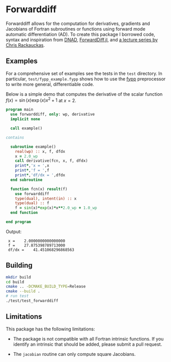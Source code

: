 # Forwarddiff

Forwarddiff allows for the computation for derivatives, gradients and Jacobians of Fortran subroutines or functions using forward mode automatic differentiation (AD). To create this package I borrowed code, syntax and inspiration from [DNAD](https://github.com/joddlehod/dnad), [ForwardDiff.jl](https://github.com/JuliaDiff/ForwardDiff.jl), and [a lecture series by Chris Rackauckas](https://book.sciml.ai/).

## Examples

For a comprehensive set of examples see the tests in the `test` directory. In particular, `test/fypp_example.fypp` shows how to use the [fypp](https://github.com/aradi/fypp) preprocessor to write more general, differentiable code.

Below is a simple demo that computes the derivative of the scalar function $f(x) = \sin(x)\exp(x)x^2 + 1$ at $x = 2$.

```fortran
program main
  use forwarddiff, only: wp, derivative
  implicit none

  call example()

contains

  subroutine example()
    real(wp) :: x, f, dfdx
    x = 2.0_wp
    call derivative(fcn, x, f, dfdx)
    print*,'x = ',x
    print*,'f = ',f
    print*,'df/dx = ',dfdx
  end subroutine

  function fcn(x) result(f)
    use forwarddiff
    type(dual), intent(in) :: x
    type(dual) :: f
    f = sin(x)*exp(x)*x**2.0_wp + 1.0_wp
  end function

end program 
```

Output:

```
 x =    2.0000000000000000     
 f =    27.875398789713000     
 df/dx =    41.451068296868563
```

## Building

```sh
mkdir build
cd build
cmake .. -DCMAKE_BUILD_TYPE=Release
cmake --build .
# run test
./test/test_forwarddiff
```

<!-- ## Sparse Jacobians

This package can take advantage of two types of common sparse Jacobians: banded, and block-banded. For banded Jacobians, the output array contains

$$J = 
\begin{bmatrix}
\frac{df_1}{dx_1} & \frac{df_1}{dx_2} & 0                 & 0                 & 0                 \\
\frac{df_2}{dx_1} & \frac{df_2}{dx_2} & \frac{df_2}{dx_3} & 0                 & 0                 \\
0                 & \frac{df_3}{dx_2} & \frac{df_3}{dx_3} & \frac{df_3}{dx_4} & 0                 \\
0                 & 0                 & \frac{df_4}{dx_3} & \frac{df_4}{dx_4} & \frac{df_4}{dx_5} \\
0                 & 0                 & 0                 & \frac{df_5}{dx_4} & \frac{df_5}{dx_5} \\
\end{bmatrix}
\xrightarrow{\text{sparse rep.}}
\begin{bmatrix}
0                 & \frac{df_1}{dx_2} & \frac{df_2}{dx_3} & \frac{df_3}{dx_4} & \frac{df_4}{dx_5} \\
\frac{df_1}{dx_1} & \frac{df_2}{dx_2} & \frac{df_3}{dx_3} & \frac{df_4}{dx_4} & \frac{df_5}{dx_5} \\
\frac{df_2}{dx_1} & \frac{df_3}{dx_2} & \frac{df_4}{dx_3} & \frac{df_5}{dx_4} & 0                 \\
\end{bmatrix}
$$ -->

## Limitations

This package has the following limitations:

- The package is not compatible with all Fortran intrinsic functions. If you identify an intrinsic that should be added, please submit a pull request.

- The `jacobian` routine can only compute square Jacobians.
